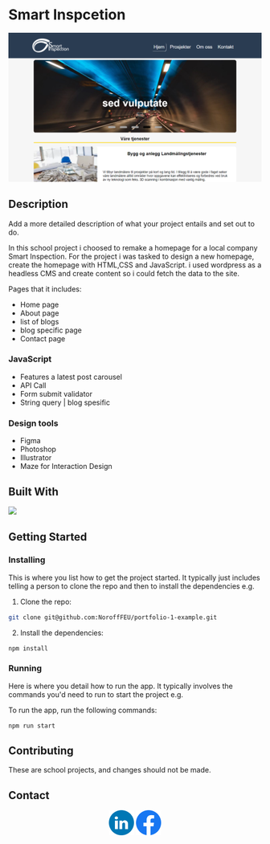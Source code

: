 # Smart Inspcetion

![image](https://github.com/larssandell/smart-inspection-copy/blob/main/smartinspection.png)

## Description

Add a more detailed description of what your project entails and set out to do.

In this school project i choosed to remake a homepage for a local company Smart Inspection.
For the project i was tasked to design a new homepage, create the homepage with HTML,CSS and JavaScript.
i used wordpress as a headless CMS and create content so i could fetch the data to the site.

Pages that it includes:
- Home page
- About page
- list of blogs
- blog specific page
- Contact page

### JavaScript

- Features a latest post carousel
- API Call
- Form submit validator
- String query | blog spesific

### Design tools
- Figma
- Photoshop
- Illustrator
- Maze for Interaction Design

## Built With

<p>
  <a href="https://skillicons.dev">
    <img src="https://skillicons.dev/icons?i=html,css,js,github,ai,ps,netlify,vscode,figma" />
  </a>
</p>

## Getting Started

### Installing

This is where you list how to get the project started. It typically just includes telling a person to clone the repo and then to install the dependencies e.g.

1. Clone the repo:

```bash
git clone git@github.com:NoroffFEU/portfolio-1-example.git
```

2. Install the dependencies:

```
npm install
```

### Running

Here is where you detail how to run the app. It typically involves the commands you'd need to run to start the project e.g.

To run the app, run the following commands:

```bash
npm run start
```

## Contributing

<p>These are school projects, and changes should not be made. </p>

## Contact
 
<div align="center">
<a href="https://www.linkedin.com/in/lars-sandell"><img height="50" src="https://github.com/larssandell/LarsSandell/blob/main/LinkedIN.png?raw=true"></a>
<a href="https://www.facebook.com/BingoPingo"><img height="50" src="https://github.com/larssandell/LarsSandell/blob/main/Facebook.png?raw=true"></a>
</div>

